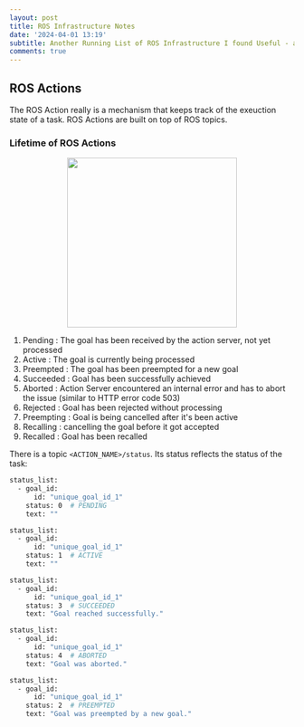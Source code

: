 ```yaml
---
layout: post
title: ROS Infrastructure Notes
date: '2024-04-01 13:19'
subtitle: Another Running List of ROS Infrastructure I found Useful - actions
comments: true
---
```


## ROS Actions

The ROS Action really is a mechanism that keeps track of the exeuction state of a task.  ROS Actions are built on top of ROS topics. 

### Lifetime of ROS Actions

<p align="center">
<img src="https://github.com/user-attachments/assets/c1685270-7eb3-4cf7-a321-5fca50aa8b22" height="300" width="width"/>
</p>

1. Pending : The goal has been received by the action server, not yet processed
2. Active : The goal is currently being processed
3. Preempted : The goal has been preempted for a new goal
4. Succeeded : Goal has been successfully achieved
5. Aborted : Action Server encountered an internal error and has to abort the issue (similar to HTTP error code 503)
6. Rejected : Goal has been rejected without processing
7. Preempting : Goal is being cancelled after it's been active
8. Recalling : cancelling the goal before it got accepted
9. Recalled : Goal has been recalled

There is a topic `<ACTION_NAME>/status`. Its status reflects the status of the task:

```bash
status_list:
  - goal_id:
      id: "unique_goal_id_1"
    status: 0  # PENDING
    text: ""

status_list:
  - goal_id:
      id: "unique_goal_id_1"
    status: 1  # ACTIVE
    text: ""

status_list:
  - goal_id:
      id: "unique_goal_id_1"
    status: 3  # SUCCEEDED
    text: "Goal reached successfully."

status_list:
  - goal_id:
      id: "unique_goal_id_1"
    status: 4  # ABORTED
    text: "Goal was aborted."

status_list:
  - goal_id:
      id: "unique_goal_id_1"
    status: 2  # PREEMPTED
    text: "Goal was preempted by a new goal."
```